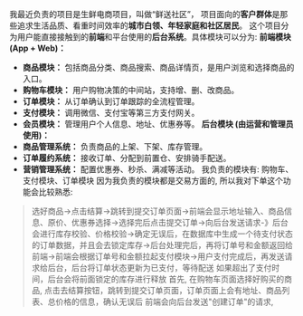 我最近负责的项目是生鲜电商项目，叫做“鲜送社区”，
项目面向的**客户群体**是那些追求生活品质、看重时间效率的**城市白领、年轻家庭和社区居民**。
这个项目分为用户能直接接触到的**前端**和平台使用的**后台系统**。具体模块可以分为:
**前端模块 (App + Web)：**
- **商品模块：** 包括商品分类、商品搜索、商品详情页，是用户浏览和选择商品的入口。
- **购物车模块：** 用户购物决策的中间站，支持增、删、改商品。
- **订单模块：** 从订单确认到订单跟踪的全流程管理。
- **支付模块：** 调用微信、支付宝等第三方支付网关。
- **会员模块：** 管理用户个人信息、地址、优惠券等。
**后台模块 (由运营和管理员使用)：**
- **商品管理系统：** 负责商品的上架、下架、库存管理。
- **订单履约系统：** 接收订单、分配到前置仓、安排骑手配送。
- **营销管理系统：** 配置优惠券、秒杀、满减等活动。
我负责的模块有: 购物车、支付模块、订单模块
因为我负责的模块都是交易方面的, 所以我对下单这个功能会比较熟悉:
>选好商品->点击结算->跳转到提交订单页面->前端会显示地址输入、商品信息、原价、优惠券选择->选择完后点击提交订单->向后台发送请求-》后台会进行库存校验、价格校验->确定无误后，在数据库中生成一个待支付状态的订单数据，并且会去锁定库存->后台处理完后，再将订单号和金额返回给前端->前端会根据订单号和金额拉起支付模块->用户支付完成后，再发送请求给后台，后台将订单状态更新为已支付，等待配送
> 如果超出了支付时间，后台会将前面锁定的库存进行释放
首先, 在购物车页面选择好购买的商品, 点击去结算按钮，跳转到提交订单页面，订单页面上会有地址、商品列表、总价格的信息，确认无误后
前端会向后台发送"创建订单"的请求, 